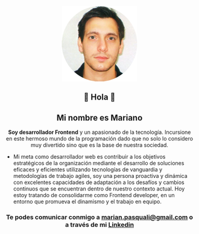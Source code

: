 <p align="center" width="300">
   <img align="center" width="200" src="https://raw.githubusercontent.com/marianopasquali/marianopasquali/main/assets/foto.png" alt="Mariano Pasquali" />
</p>
<p align="center" width="300">
    <h2 align="center">👋 Hola 👋</h2>
    <h2 align="center">Mi nombre es Mariano</h2>
    
</p>

<p align="center">
    <strong>Soy desarrollador Frontend</strong> y un apasionado de la tecnología. Incursione en este hermoso mundo de la programación dado que no solo lo considero muy divertido sino que es la base de nuestra sociedad.  
</p>

-   Mi meta como desarrollador web es contribuir a los objetivos estratégicos de la organización mediante el desarrollo de soluciones eficaces
    y eficientes utilizando tecnologías de vanguardia y metodologías de trabajo agiles, soy una persona proactiva y dinámica con excelentes
    capacidades de adaptación a los desafíos y cambios continuos que se encuentran dentro de nuestro contexto actual. Hoy estoy tratando de
    consolidarme como Frontend developer, en un entorno que promueva el dinamismo y el trabajo en equipo.

<h3 align="center"> Te podes comunicar conmigo a <a href="mailto:marian.pasquali@gmail.com">marian.pasquali@gmail.com</a> o a través de mi <a target="_blank" href="https://www.linkedin.com/in/mariano-pasquali"><strong>Linkedin</strong></a></h3>
